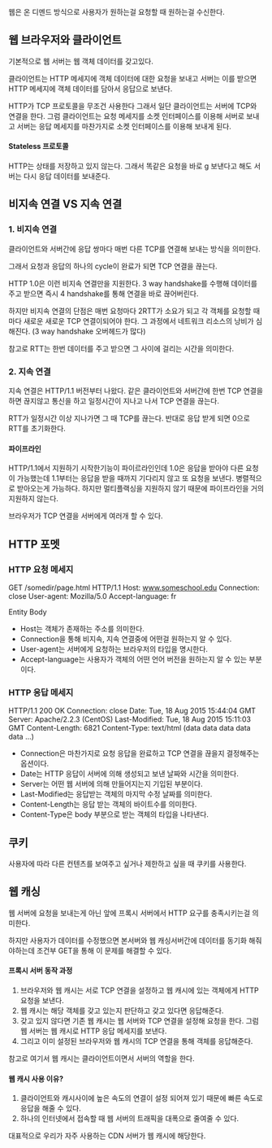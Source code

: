 웹은 온 디멘드 방식으로 사용자가 원하는걸 요청할 때 원하는걸 수신한다. 

## 웹 브라우저와 클라이언트

기본적으로 웹 서버는 웹 객체 데이터를 갖고있다. 

클라이언트는 HTTP 메세지에 객체 데이터에 대한 요청을 보내고 서버는 이를 받으면 HTTP 메세지에 객체 데이터를 담아서 응답으로 보낸다. 

HTTP가 TCP 프로토콜을 무조건 사용한다 그래서 일단 클라이언트는 서버에 TCP와 연결을 한다. 
그럼 클라이언트는 요청 메세지를 소켓 인터페이스를 이용해 서버로 보내고 서버는 응답 메세지를 마찬가지로 소켓 인터페이스를 이용해 보내게 된다. 

#### Stateless 프로토콜

HTTP는 상태를 저장하고 있지 않는다. 그래서 똑같은 요청을 바로
g 보낸다고 해도 서버는 다시 응답 데이터를 보내준다. 

## 비지속 연결 VS 지속 연결

### 1. 비지속 연결

클라이언트와 서버간에 응답 쌍마다 매번 다른 TCP를 연결해 보내는 방식을 의미한다. 

그래서 요청과 응답의 하나의 cycle이 완료가 되면 TCP 연결을 끊는다. 

HTTP 1.0은 이런 비지속 연결만을 지원한다. 3 way handshake를 수행해 데이터를 주고 받으면 즉시 4 handshake를 통해 연결을 바로 끊어버린다. 

하지만 비지속 연결의 단점은 매번 요청마다 2RTT가 소요가 되고 각 객체를 요청할 때마다 새로운 새로운 TCP 연결이되어야 한다. 
그 과정에서 네트워크 리소스의 낭비가 심해진다. (3 way handshake 오버헤드가 많다)

참고로 RTT는 한번 데이터를 주고 받으면 그 사이에 걸리는 시간을 의미한다.

### 2. 지속 연결

지속 연결은 HTTP/1.1 버전부터 나왔다. 
같은 클라이언트와 서버간에 한번 TCP 연결을 하면 끊지않고 통신을 하고 일정시간이 지나고 나서 TCP 연결을 끊는다.

RTT가 일정시간 이상 지나가면 그 때 TCP를 끊는다. 
반대로 응답 받게 되면 0으로 RTT를 초기화한다.

#### 파이프라인

HTTP/1.1에서 지원하기 시작한기능이 파이르라인인데 1.0은 응답을 받아야 다른 요청이 가능했는데 1.1부터는 응답을 받을 때까지 기다리지 않고 또 요청을 보낸다. 병렬적으로 받아오는게 가능하다. 하지만 멀티플랙싱을 지원하지 않기 때문에 파이프라인을 거의 지원하지 않는다. 

브라우저가 TCP 연결을 서버에게 여러개 할 수 있다.

## HTTP 포멧

### HTTP 요청 메세지

GET /somedir/page.html HTTP/1.1
Host: www.someschool.edu
Connection: close
User-agent: Mozilla/5.0
Accept-language: fr

Entity Body

- Host는 객체가 존재하는 주소를 의미한다.
- Connection을 통해 비지속, 지속 연결중에 어떤걸 원하는지 알 수 있다.
- User-agent는 서버에게 요청하는 브라우저의 타입을 명시한다.
- Accept-language는 사용자가 객체의 어떤 언어 버전을 원하는지 알 수 있는 부분이다.

### HTTP 응답 메세지

HTTP/1.1 200 OK
Connection: close
Date: Tue, 18 Aug 2015 15:44:04 GMT
Server: Apache/2.2.3 (CentOS)
Last-Modified: Tue, 18 Aug 2015 15:11:03 GMT
Content-Length: 6821
Content-Type: text/html
(data data data data data ...)

- Connection은 마찬가지로 요청 응답을 완료하고 TCP 연결을 끊을지 결정해주는 옵션이다.
- Date는 HTTP 응답이 서버에 의해 생성되고 보낸 날짜와 시간을 의미한다. 
- Server는 어떤 웹 서버에 의해 만들어지는지 기입된 부분이다.
- Last-Modified는 응답받는 객체의 마지막 수정 날짜를 의미한다.
- Content-Length는 응답 받는 객체의 바이트수를 의미한다.
- Content-Type은 body 부분으로 받는 객체의 타입을 나타낸다. 

## 쿠키

사용자에 따라 다른 컨텐츠를 보여주고 싶거나 제한하고 싶을 때 쿠키를 사용한다. 

## 웹 캐싱

웹 서버에 요청을 보내는게 아닌 앞에 프록시 서버에서 HTTP 요구를 충족시키는걸 의미한다.

하지만 사용자가 데이터를 수정했으면 본서버와 웹 캐싱서버간에 데이터를 동기화 해줘야하는데 조건부 GET을 통해 이 문제를 해결할 수 있다.



#### 프록시 서버 동작 과정

1. 브라우저와 웹 캐시는 서로 TCP 연결을 설정하고 웹 캐시에 있는 객체에게 HTTP 요청을 보낸다.
2. 웹 캐시는 해당 객체를 갖고 있는지 판단하고 갖고 있다면 응답해준다.
3. 갖고 있지 않다면 기존 웹 캐시는 웹 서버와 TCP 연결을 설정해 요청을 한다. 그럼 웹 서버는 웹 캐시로 HTTP 응답 메세지를 보낸다.
4. 그리고 이미 설정된 브라우저와 웹 캐시의 TCP 연결을 통해 객체를 응답해준다. 

참고로 여기서 웹 캐시는 클라이언트이면서 서버의 역할을 한다.

#### 웹 캐시 사용 이유?

1. 클라이언트와 캐시사이에 높은 속도의 연결이 설정 되어져 있기 때문에 빠른 속도로 응답을 해줄 수 있다.
2. 하나의 인터넷에서 접속할 때 웹 서버의 트래픽을 대폭으로 줄여줄 수 있다.

대표적으로 우리가 자주 사용하는 CDN 서버가 웹 캐시에 해당한다. 